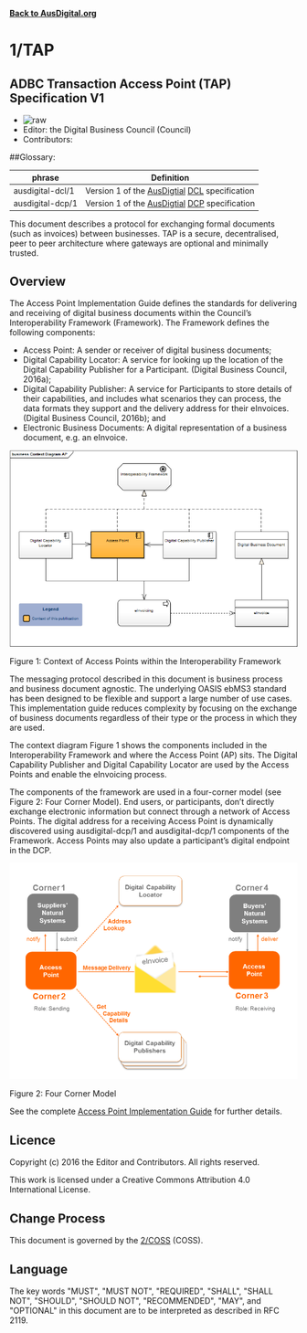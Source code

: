 **[Back to AusDigital.org](http://ausdigital.org/)**

# 1/TAP

## ADBC Transaction Access Point (TAP) Specification V1

 * ![raw](http://rfc.unprotocols.org/spec:2/COSS/raw.svg)
 * Editor: the Digital Business Council (Council)
 * Contributors: 

##Glossary:

phrase | Definition
------------ | -------------
ausdigital-dcl/1 | Version 1 of the [AusDigtial](http://ausdigital.org) [DCL](https://ausdigital-dcl.readthedocs.io) specification
ausdigital-dcp/1 | Version 1 of the [AusDigtial](http://ausdigital.org) [DCP](https://ausdigital-dcp.readthedocs.io) specification

This document describes a protocol for exchanging formal documents (such as invoices) between businesses. TAP is a secure, decentralised, peer to peer architecture where gateways are optional and minimally trusted.

## Overview

The Access Point Implementation Guide defines the standards for delivering and receiving of digital business documents within the Council’s Interoperability Framework (Framework). The Framework defines the following components:
 * Access Point: A sender or receiver of digital business documents;
 * Digital Capability Locator: A service for looking up the location of the Digital Capability Publisher for a Participant. (Digital Business Council, 2016a);
 * Digital Capability Publisher: A service for Participants to store details of their capabilities, and includes what scenarios they can process, the data formats they support and the delivery address for their eInvoices. (Digital Business Council, 2016b); and
 * Electronic Business Documents: A digital representation of a business document, e.g. an eInvoice.

![Figure 1: Context of Access Points within the Interoperability Framework](./tap_business_context_diagram.png "Figure 1: Context of Access Points within the Interoperability Framework")

Figure 1: Context of Access Points within the Interoperability Framework

The messaging protocol described in this document is business process and business document agnostic. The underlying OASIS ebMS3 standard has been designed to be flexible and support a large number of use cases. This implementation guide reduces complexity by focusing on the exchange of business documents regardless of their type or the process in which they are used.

The context diagram Figure 1 shows the components included in the Interoperability Framework and where the Access Point (AP) sits. The Digital Capability Publisher and Digital Capability Locator are used by the Access Points and enable the eInvoicing process.

The components of the framework are used in a four-corner model (see Figure 2: Four Corner Model). End users, or participants, don’t directly exchange electronic information but connect through a network of Access Points. The digital address for a receiving Access Point is dynamically discovered using ausdigital-dcp/1 and ausdigital-dcp/1 components of the Framework. Access Points may also update a participant’s digital endpoint in the DCP.

![Figure 2: Four Corner Model](./tap_four_corner_model.png "Figure 2: Four Corner Model")

Figure 2: Four Corner Model

See the complete [Access Point Implementation Guide](./https://github.com/ausdigital/ausdigital-syn-v1/blob/master/Access_Point_Implementation_Guide_v1.0.pdf) for further details.

## Licence

Copyright (c) 2016 the Editor and Contributors. All rights reserved.

This work is licensed under a Creative Commons Attribution 4.0 International License.

## Change Process

This document is governed by the [2/COSS](http://rfc.unprotocols.org/spec:2/COSS/) (COSS).


## Language

The key words "MUST", "MUST NOT", "REQUIRED", "SHALL", "SHALL NOT", "SHOULD", "SHOULD NOT",
"RECOMMENDED", "MAY", and "OPTIONAL" in this document are to be interpreted as described in
RFC 2119.
